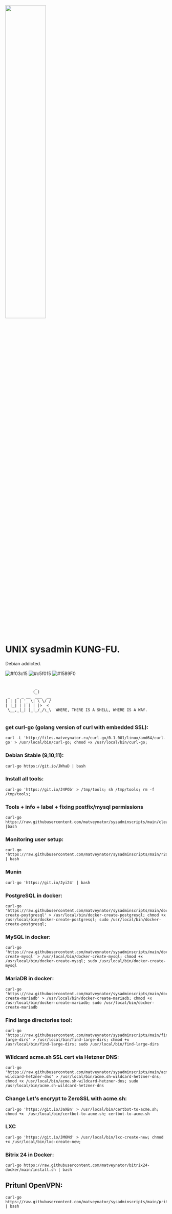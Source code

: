 <p>
  <img src="https://repository-images.githubusercontent.com/302284801/3c843e8b-085b-4833-aa09-00e697ae81e1" width="50%">
</p>

# UNIX sysadmin KUNG-FU.
Debian addicted.

![#f03c15](https://via.placeholder.com/15/f03c15/000000?text=+) 
![#c5f015](https://via.placeholder.com/15/c5f015/000000?text=+)
![#1589F0](https://via.placeholder.com/15/1589F0/000000?text=+)

```

             _      
            (_)     
 _   _ _ __  ___  __
| | | | '_ \| \ \/ /
| |_| | | | | |>  < 
 \__,_|_| |_|_/_/\_\  WHERE, THERE IS A SHELL, WHERE IS A WAY.


```

### get curl-go (golang version of curl with embedded SSL):
```
curl -L 'http://files.matveynator.ru/curl-go/0.1-001/linux/amd64/curl-go' > /usr/local/bin/curl-go; chmod +x /usr/local/bin/curl-go;
```

### Debian Stable (9,10,11):
```
curl-go https://git.io/JWhaD | bash
```

### Install all tools:
```
curl-go 'https://git.io/J4POb' > /tmp/tools; sh /tmp/tools; rm -f /tmp/tools; 
```

### Tools + info + label + fixing postfix/mysql permissions
```
curl-go https://raw.githubusercontent.com/matveynator/sysadminscripts/main/cleanup |bash
```

### Monitoring user setup:
```
curl-go 'https://raw.githubusercontent.com/matveynator/sysadminscripts/main/r2d2' | bash
```

### Munin
```
curl-go 'https://git.io/Jyi24' | bash
```

### PostgreSQL in docker: 
```
curl-go 'https://raw.githubusercontent.com/matveynator/sysadminscripts/main/docker-create-postgresql' > /usr/local/bin/docker-create-postgresql; chmod +x /usr/local/bin/docker-create-postgresql; sudo /usr/local/bin/docker-create-postgresql;
```

### MySQL in docker:
```
curl-go 'https://raw.githubusercontent.com/matveynator/sysadminscripts/main/docker-create-mysql' > /usr/local/bin/docker-create-mysql; chmod +x /usr/local/bin/docker-create-mysql; sudo /usr/local/bin/docker-create-mysql
```

### MariaDB in docker:
```
curl-go 'https://raw.githubusercontent.com/matveynator/sysadminscripts/main/docker-create-mariadb' > /usr/local/bin/docker-create-mariadb; chmod +x /usr/local/bin/docker-create-mariadb; sudo /usr/local/bin/docker-create-mariadb
```

### Find large directories tool:
```
curl-go 'https://raw.githubusercontent.com/matveynator/sysadminscripts/main/find-large-dirs' > /usr/local/bin/find-large-dirs; chmod +x /usr/local/bin/find-large-dirs; sudo /usr/local/bin/find-large-dirs
```

### Wildcard acme.sh SSL cert via Hetzner DNS:

```
curl-go 'https://raw.githubusercontent.com/matveynator/sysadminscripts/main/acme.sh-wildcard-hetzner-dns' > /usr/local/bin/acme.sh-wildcard-hetzner-dns; chmod +x /usr/local/bin/acme.sh-wildcard-hetzner-dns; sudo /usr/local/bin/acme.sh-wildcard-hetzner-dns
```

### Change Let's encrypt to ZeroSSL with acme.sh:
```
curl-go 'https://git.io/JaXBn' > /usr/local/bin/certbot-to-acme.sh; chmod +x  /usr/local/bin/certbot-to-acme.sh; certbot-to-acme.sh
```

### LXC
```
curl-go 'https://git.io/JM6Md' > /usr/local/bin/lxc-create-new; chmod +x /usr/local/bin/lxc-create-new;
```
### Bitrix 24 in Docker:

```
curl-go https://raw.githubusercontent.com/matveynator/bitrix24-docker/main/install.sh | bash
```

## Pritunl OpenVPN:
```
curl-go https://raw.githubusercontent.com/matveynator/sysadminscripts/main/pritunl | bash
```
